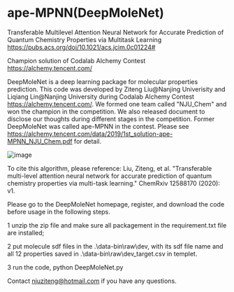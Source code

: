 # ape-MPNN(DeepMoleNet)

Transferable Multilevel Attention Neural Network for Accurate Prediction of Quantum Chemistry Properties via Multitask Learning
https://pubs.acs.org/doi/10.1021/acs.jcim.0c01224#

Champion solution of Codalab Alchemy Contest 
<br>https://alchemy.tencent.com/  
  

DeepMoleNet is a deep learning package for molecular properties prediction. This code was developed by Ziteng Liu@Nanjing Univerisity and Liqiang Lin@Nanjing University during Codalab Alchemy Contest https://alchemy.tencent.com/. We formed one team called "NJU_Chem" and won the champion in the competition. We also released document to disclose our thoughts during different stages in the competition. Former DeepMoleNet was called ape-MPNN in the contest. Please see https://alchemy.tencent.com/data/2019/1st_solution-ape-MPNN_NJU_Chem.pdf for detail. 

![image](https://github.com/Frank-LIU-520/DeepMoleNet/blob/main/alchemy.png)

To cite this algorithm, please reference: Liu, Ziteng, et al. "Transferable multi-level attention neural network for accurate prediction of quantum chemistry properties via multi-task learning." ChemRxiv 12588170 (2020): v1.

Please go to the DeepMoleNet homepage, register, and download the code before usage in the following steps. 

1 unzip the zip file and make sure all packagement in the requirement.txt file are installed;

2 put molecule sdf files in the .\data-bin\raw\dev, with its sdf file name and all 12 properties saved in .\data-bin\raw\dev_target.csv in templet.

3 run the code, python DeepMoleNet.py

Contact njuziteng@hotmail.com if you have any questions.
